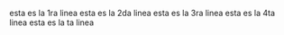 esta es la 1ra linea
esta es la 2da linea
esta es la 3ra linea
esta es la 4ta linea
esta es la ta linea

